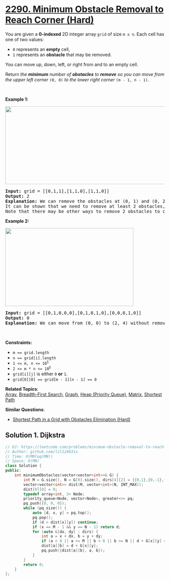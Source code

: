 # [2290. Minimum Obstacle Removal to Reach Corner (Hard)](https://leetcode.com/problems/minimum-obstacle-removal-to-reach-corner)

<p>You are given a <strong>0-indexed</strong> 2D integer array <code>grid</code> of size <code>m x n</code>. Each cell has one of two values:</p>

<ul>
	<li><code>0</code> represents an <strong>empty</strong> cell,</li>
	<li><code>1</code> represents an <strong>obstacle</strong> that may be removed.</li>
</ul>

<p>You can move up, down, left, or right from and to an empty cell.</p>

<p>Return <em>the <strong>minimum</strong> number of <strong>obstacles</strong> to <strong>remove</strong> so you can move from the upper left corner </em><code>(0, 0)</code><em> to the lower right corner </em><code>(m - 1, n - 1)</code>.</p>

<p>&nbsp;</p>
<p><strong class="example">Example 1:</strong></p>
<img alt="" src="https://assets.leetcode.com/uploads/2022/04/06/example1drawio-1.png" style="width: 605px; height: 246px;">
<pre><strong>Input:</strong> grid = [[0,1,1],[1,1,0],[1,1,0]]
<strong>Output:</strong> 2
<strong>Explanation:</strong> We can remove the obstacles at (0, 1) and (0, 2) to create a path from (0, 0) to (2, 2).
It can be shown that we need to remove at least 2 obstacles, so we return 2.
Note that there may be other ways to remove 2 obstacles to create a path.
</pre>

<p><strong class="example">Example 2:</strong></p>
<img alt="" src="https://assets.leetcode.com/uploads/2022/04/06/example1drawio.png" style="width: 405px; height: 246px;">
<pre><strong>Input:</strong> grid = [[0,1,0,0,0],[0,1,0,1,0],[0,0,0,1,0]]
<strong>Output:</strong> 0
<strong>Explanation:</strong> We can move from (0, 0) to (2, 4) without removing any obstacles, so we return 0.
</pre>

<p>&nbsp;</p>
<p><strong>Constraints:</strong></p>

<ul>
	<li><code>m == grid.length</code></li>
	<li><code>n == grid[i].length</code></li>
	<li><code>1 &lt;= m, n &lt;= 10<sup>5</sup></code></li>
	<li><code>2 &lt;= m * n &lt;= 10<sup>5</sup></code></li>
	<li><code>grid[i][j]</code> is either <code>0</code> <strong>or</strong> <code>1</code>.</li>
	<li><code>grid[0][0] == grid[m - 1][n - 1] == 0</code></li>
</ul>


**Related Topics**:  
[Array](https://leetcode.com/tag/array/), [Breadth-First Search](https://leetcode.com/tag/breadth-first-search/), [Graph](https://leetcode.com/tag/graph/), [Heap (Priority Queue)](https://leetcode.com/tag/heap-priority-queue/), [Matrix](https://leetcode.com/tag/matrix/), [Shortest Path](https://leetcode.com/tag/shortest-path/)

**Similar Questions**:
* [Shortest Path in a Grid with Obstacles Elimination (Hard)](https://leetcode.com/problems/shortest-path-in-a-grid-with-obstacles-elimination/)

## Solution 1. Dijkstra

```cpp
// OJ: https://leetcode.com/problems/minimum-obstacle-removal-to-reach-corner
// Author: github.com/lzl124631x
// Time: O(MNlog(MN))
// Space: O(MN)
class Solution {
public:
    int minimumObstacles(vector<vector<int>>& G) {
        int M = G.size(), N = G[0].size(), dirs[4][2] = {{0,1},{0,-1},{1,0},{-1,0}};
        vector<vector<int>> dist(M, vector<int>(N, INT_MAX));
        dist[0][0] = 0;
        typedef array<int, 3> Node;
        priority_queue<Node, vector<Node>, greater<>> pq;
        pq.push({0, 0, 0});
        while (pq.size()) {
            auto [d, x, y] = pq.top();
            pq.pop();
            if (d > dist[x][y]) continue;
            if (x == M - 1 && y == N - 1) return d;
            for (auto &[dx, dy] : dirs) {
                int a = x + dx, b = y + dy;
                if (a < 0 || a >= M || b < 0 || b >= N || d + G[x][y] >= dist[a][b]) continue;
                dist[a][b] = d + G[x][y];
                pq.push({dist[a][b], a, b});
            }
        }
        return 0;
    }
};
```
